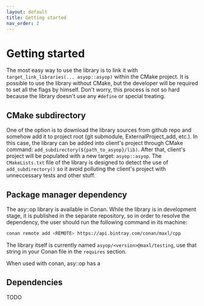 ```yaml
---
layout: default
title: Getting started
nav_order: 2
---
```


# Getting started
The most easy way to use the library is to link it with `target_link_libraries(... asyop::asyop)` within the CMake project. It is possible to use the library without CMake, but the developer will be required to set all the flags by himself. Don't worry, this process is not so hard because the library doesn't use any `#define` or special treating.

## CMake subdirectory
One of the option is to download the library sources from github repo and somehow add it to project root (git submodule, ExternalProject_add, etc.).
In this case, the library can be added into client's project through CMake command: `add_subdirectory(${path_to_asyop}/lib)`. After that, client's project will be populated with a new target: `asyop::asyop`. The `CMakeLists.txt` file of the library is designed to detect the use of `add_subdirectory()` so it avoid polluting the client's project with unneccessary tests and other stuff.

## Package manager dependency
The asy::op library is available in Conan. While the library is in development stage, it is published in the separate repository, so in order to resolve the dependency, the user should run the following command in its machine:
```bash
conan remote add <REMOTE> https://api.bintray.com/conan/maxl/cpp
```
The library itself is currently named `asyop/<version>@maxl/testing`, use that string in your Conan file in the `requires` section.

When used with conan, asy::op has a 

## Dependencies
TODO
<!--stackedit_data:
eyJoaXN0b3J5IjpbMTg0MjYyMzI0MSwtNDQ1MDYzNjI1XX0=
-->